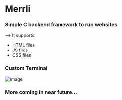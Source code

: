 # Merrli

### Simple C backend framework to run websites

--> It supports:

- HTML files
- JS files
- CSS files

### Custom Terminal

![image](https://github.com/SerjeiMikailov/merrli/assets/75023574/46c654dd-84c3-4181-9bba-1251b5e79b04)

### More coming in near future...
